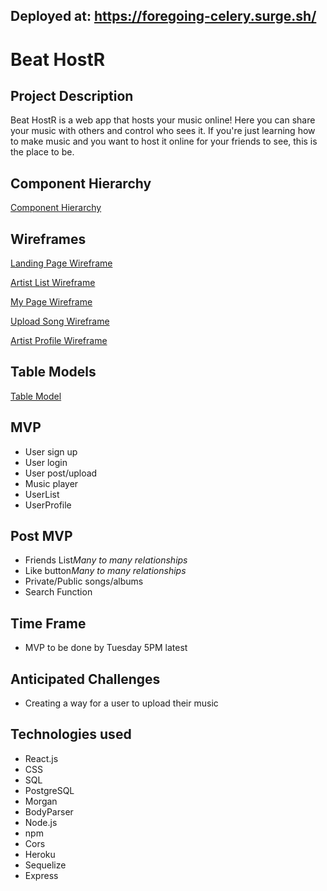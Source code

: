 ## Deployed at: https://foregoing-celery.surge.sh/

# Beat HostR

## Project Description

Beat HostR is a web app that hosts your music online! Here you can share your music with others and control who sees it. If you're just learning how to make music and you want to host it online for your friends to see, this is the place to be.

## Component Hierarchy

[Component Hierarchy](readme_imgs/component-hierarchy.jpg)

## Wireframes

[Landing Page Wireframe](readme_imgs/landing-page.jpg)

[Artist List Wireframe](readme_imgs/artist-list.jpg)

[My Page Wireframe](readme_imgs/my-page.jpg)

[Upload Song Wireframe](readme_imgs/upload_song.jpg)

[Artist Profile Wireframe](readme_imgs/artist-profile.jpg)

## Table Models

[Table Model](readme_imgs/table.jpg)

## MVP

- User sign up
- User login
- User post/upload
- Music player
- UserList
- UserProfile

## Post MVP

- Friends List*Many to many relationships*
- Like button*Many to many relationships*
- Private/Public songs/albums
- Search Function

## Time Frame

- MVP to be done by Tuesday 5PM latest

## Anticipated Challenges

- Creating a way for a user to upload their music

## Technologies used

- React.js
- CSS
- SQL
- PostgreSQL
- Morgan
- BodyParser
- Node.js
- npm
- Cors
- Heroku
- Sequelize
- Express
